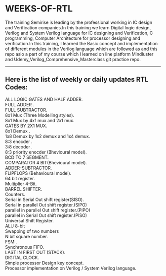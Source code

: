 # WEEKS-OF-RTL
The training Semirise is leading by the professional working in IC design and Verification companies.In this training we learn Digital logic design, Verilog and System Verilog language for IC designing and Verification, C programming, Computer Architecture for processor designing and verification.In this training, I learned the Basic concept and implementation of different modules in the Verilog language which are followed as and this repo aslo a part of my course which I learned on line platform Mindluster and  Udemy_Verilog_Comprehensive_Masterclass git practice repo. 
<hr>
  
<h2>Here is the list of weekly or daily updates  RTL Codes:</h2>
 ALL LOGIC GATES AND HALF ADDER.<br>
 FULL ADDER . <br>
 FULL SUBTRACTOR. <br>
 8x1 Mux (Three Modelling styles).<br>
 8x1 Mux by 4x1 mux and 2x1 mux.<br>
 GATES BY 2X1 MUX.<br>
 8x1 Demux .<br>
 1x8 Demux by 1x2 demux and 1x4 demux.<br>
 8:3 enocder .<br>
 3:8 decoder .<br>
 8:3 priority enocder (Bhevioural model).<br>
 BCD TO 7 SEGMENT. <br>
 COMPARATOR 4 BIT(Bhevioural model).<br>
 ADDER-SUBTRACTOR.<br>
 FLIPFLOPS (Behavioural model).<br>
 64 bit register.<br>
 Multiplier 4-Bit.<br>
 BARREL SHIFTER.<br>
 Counters.<br>
 Serial in Serial Out shift register(SISO).<br>
 Serial in parallel Out shift register.(SIPO)<br>
 parallel in parallel Out shift register.(PIPO)<br>
 parallel in Serial Out shift register.(PISO)<br>
 Universal Shift Register.<br>
 ALU 8-bit<br>
 Swapping of two numbers<br>
 N bit square number.<br>
 FSM .<br>
 Synchronous FIFO.<br>
 LAST IN FIRST OUT (STACK).<br>
 DIGITAL CLOCK.<br>
 Simple processor Design key concept.<br>
 Processor implementation on Verilog / System Verilog language.<br>
